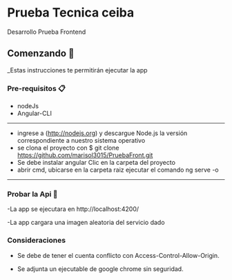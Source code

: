 # Prueba Tecnica ceiba

Desarrollo Prueba Frontend 

## Comenzando 🚀

_Estas instrucciones te permitirán ejecutar la app

### Pre-requisitos 📋

- nodeJs
- Angular-CLI
---

- ingrese a  (http://nodejs.org) y descargue Node.js la versión correspondiente a nuestro sistema operativo
- se clona el proyecto con $ git clone https://github.com/marisol3015/PruebaFront.git
- Se debe instalar angular Clic en la carpeta del proyecto
- abrir cmd, ubicarse en la carpeta raiz ejecutar el comando ng serve -o
---

### Probar la Api 🔧

-La app se ejecutara en http://localhost:4200/

-La app cargara una imagen aleatoria del servicio dado 



### Consideraciones

- Se debe de tener el cuenta conflicto con Access-Control-Allow-Origin.

- Se adjunta un ejecutable de google chrome sin seguridad.
